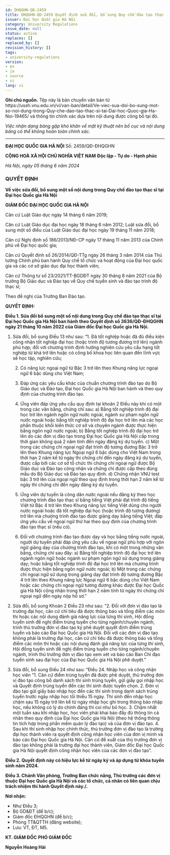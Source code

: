 ```yaml
---
id: DHQGHN-QD-2459
title: DHQGHN-QD-2459 Quyết định sửa đổi, bổ sung Quy chế đào tạo thạc sĩ (ban hành kèm theo DHQGHN-QD-3636)_source
issuer: Đại học Quốc gia Hà Nội
category: University Regulations
issue_date: null
status: active
replaces: []
replaced_by: []
revision_history: []
tags:
- university-regulations
version:
- en
- ja
- source
- vi
lang: vi
---
```

<div class="source-note" role="note" aria-label="Ghi chú nguồn">
  <p><strong>Ghi chú nguồn.</strong> Tệp này là bản chuyển văn bản từ https://ussh.vnu.edu.vn/vi/van-ban/detail/Ve-viec-sua-doi-bo-sung-mot-so-noi-dung-trong-Quy-che-dao-tao-thac-si-tai-Dai-hoc-Quoc-gia-Ha-Noi-19465/ và thông tin chính xác dựa trên nội dung được công bố tại đó.</p>
  <p><em>Việc nhận dạng bảng gặp khó khăn về mặt kỹ thuật nên bố cục và nội dung bảng có thể không hoàn toàn chính xác.</em></p>
</div>


---

**ĐẠI HỌC QUỐC GIA HÀ NỘI**
Số: 2459/QĐ-ĐHQGHN

**CỘNG HOÀ XÃ HỘI CHỦ NGHĨA VIỆT NAM**
**Độc lập - Tự do - Hạnh phúc**

*Hà Nội, ngày 05 tháng 6 năm 2024*

### QUYẾT ĐỊNH
**Về việc sửa đổi, bổ sung một số nội dung trong Quy chế đào tạo thạc sĩ tại Đại học Quốc gia Hà Nội**

**GIÁM ĐỐC ĐẠI HỌC QUỐC GIA HÀ NỘI**

Căn cứ Luật Giáo dục ngày 14 tháng 6 năm 2019;

Căn cứ Luật Giáo dục đại học ngày 18 tháng 6 năm 2012; Luật sửa đổi, bổ sung một số điều của Luật Giáo dục đại học ngày 19 tháng 11 năm 2018;

Căn cứ Nghị định số 186/2013/NĐ-CP ngày 17 tháng 11 năm 2013 của Chính phủ về Đại học quốc gia;

Căn cứ Quyết định số 26/2014/QĐ-TTg ngày 26 tháng 3 năm 2014 của Thủ tướng Chính phủ ban hành Quy chế tổ chức và hoạt động của Đại học quốc gia và các cơ sở giáo dục đại học thành viên;

Căn cứ Thông tư số 23/2021/TT-BGDĐT ngày 30 tháng 8 năm 2021 của Bộ trưởng Bộ Giáo dục và Đào tạo về Quy chế tuyển sinh và đào tạo trình độ thạc sĩ;

Theo đề nghị của Trưởng Ban Đào tạo.

**QUYẾT ĐỊNH:**

**Điều 1. Sửa đổi bổ sung một số nội dung trong Quy chế đào tạo thạc sĩ tại Đại học Quốc gia Hà Nội ban hành theo Quyết định số 3636/QĐ-ĐHQGHN ngày 21 tháng 10 năm 2022 của Giám đốc Đại học Quốc gia Hà Nội.**

1.  Sửa đổi, bổ sung Điều 13 như sau:
    “1. Đã tốt nghiệp hoặc đã đủ điều kiện công nhận tốt nghiệp đại học (hoặc trình độ tương đương trở lên) ngành phù hợp; đối với chương trình định hướng nghiên cứu yêu cầu hạng tốt nghiệp từ khá trở lên hoặc có công bố khoa học liên quan đến lĩnh vực sẽ học tập, nghiên cứu;

    2. Có năng lực ngoại ngữ từ Bậc 3 trở lên theo Khung năng lực ngoại ngữ 6 bậc dùng cho Việt Nam;

    3. Đáp ứng các yêu cầu khác của chuẩn chương trình đào tạo do Bộ Giáo dục và Đào tạo, Đại học Quốc gia Hà Nội ban hành và theo quy định của chương trình đào tạo.

    4. Ứng viên đáp ứng yêu cầu quy định tại khoản 2 Điều này khi có một trong các văn bằng, chứng chỉ sau:
    a) Bằng tốt nghiệp trình độ đại học trở lên ngành ngôn ngữ nước ngoài, ngành sư phạm ngôn ngữ nước ngoài hoặc bằng tốt nghiệp trình độ đại học trở lên mà các học phần thuộc khối kiến thức cơ sở và chuyên ngành được thực hiện bằng ngôn ngữ nước ngoài;
    b) Bằng tốt nghiệp trình độ đại học trở lên do các đơn vị đào tạo trong Đại học Quốc gia Hà Nội cấp trong thời gian không quá 2 năm tính đến ngày đăng ký dự tuyển.
    c) Một trong các chứng chỉ ngoại ngữ đạt trình độ tương đương Bậc 3 trở lên theo Khung năng lực Ngoại ngữ 6 bậc dùng cho Việt Nam trong thời hạn 2 năm kể từ ngày thi chứng chỉ đến ngày đăng ký dự tuyển, được cấp bởi các cơ sở tổ chức thi chứng chỉ ngoại ngữ được Bộ Giáo dục và Đào tạo công nhận và chứng chỉ được cấp theo đúng mẫu do Bộ Giáo dục và Đào tạo quy định.
    d) Chứng nhận VNU test bậc 3 trở lên của ngoại ngữ theo quy định trong thời hạn 2 năm kể từ ngày thi chứng chỉ đến ngày đăng ký dự tuyển.

    5. Ứng viên dự tuyển là công dân nước ngoài nếu đăng ký theo học chương trình đào tạo thạc sĩ bằng tiếng Việt phải đạt trình độ tiếng Việt từ Bậc 4 trở lên theo Khung năng lực tiếng Việt dùng cho người nước ngoài hoặc đã tốt nghiệp đại học (hoặc trình độ tương đương) trở lên mà chương trình đào tạo được giảng dạy bằng tiếng Việt; đáp ứng yêu cầu về ngoại ngữ thứ hai theo quy định của chương trình đào tạo thạc sĩ (nếu có).

    6. Đối với chương trình đào tạo được dạy và học bằng tiếng nước ngoài, người dự tuyển phải đáp ứng yêu cầu về ngoại ngữ phù hợp với ngôn ngữ giảng dạy của chương trình đào tạo, khi có một trong những văn bằng, chứng chỉ sau đây:
    a) Bằng tốt nghiệp trình độ đại học trở lên ngành ngôn ngữ hoặc ngành sư phạm ngôn ngữ sử dụng trong giảng dạy; hoặc bằng tốt nghiệp trình độ đại học trở lên mà chương trình được thực hiện bằng ngôn ngữ nước ngoài;
    b) Một trong các chứng chỉ ngoại ngữ sử dụng trong giảng dạy đạt trình độ tương đương Bậc 4 trở lên theo Khung năng lực Ngoại ngữ 6 bậc dùng cho Việt Nam hoặc các chứng chỉ ngoại ngữ tương đương khác được Đại học Quốc gia Hà Nội công nhận trong thời hạn 2 năm tính từ ngày thi chứng chỉ ngoại ngữ đến ngày nộp hồ sơ.”

2.  Sửa đổi, bổ sung Khoản 2 Điều 23 như sau:
    “2. Đối với đơn vị đào tạo là trường đại học, căn cứ chỉ tiêu đã được thông báo và tổng điểm các môn thi hoặc các nội dung đánh giá năng lực của từng thí sinh, Hội đồng tuyển sinh đề nghị điểm trúng tuyển cho từng ngành/chuyên ngành, trình thủ trưởng đơn vị đào tạo ký phê duyệt quyết định điểm trúng tuyển và báo cáo Đại học Quốc gia Hà Nội.
    Đối với các đơn vị đào tạo không phải là trường đại học, căn cứ chỉ tiêu đã được thông báo và tổng điểm các môn thi hoặc các nội dung đánh giá năng lực của từng thí sinh, Hội đồng tuyển sinh đề nghị điểm trúng tuyển cho từng ngành/chuyên ngành, trình thủ trưởng đơn vị đào tạo xem xét và báo cáo Ban Chỉ đạo tuyển sinh sau đại học của Đại học Quốc gia Hà Nội phê duyệt.”

3.  Sửa đổi, bổ sung Điều 24 như sau:
    “Điều 24. Nhập học và công nhận học viên
    “1. Căn cứ điểm trúng tuyển đã được phê duyệt, thủ trưởng đơn vị đào tạo công bố danh sách thí sinh trúng tuyển, gửi giấy gọi nhập học và Quyết định trúng tuyển đến các thí sinh được tuyển chọn.
    2. Đơn vị đào tạo gửi giấy báo nhập học đến các thí sinh trong danh sách trúng tuyển trước ngày nhập học tối thiểu 15 ngày. Thí sinh đến nhập học chậm sau 15 ngày trở lên kể từ ngày nhập học ghi trong thông báo nhập học, nếu không có lý do chính đáng thì coi như bỏ học.
    3. Chậm nhất một tuần sau khi nhập học, học viên phải khai báo đầy đủ thông tin cá nhân theo quy định của Đại học Quốc gia Hà Nội (theo hệ thống thông tin tích hợp trong phần mềm quản lý đào tạo) và của đơn vị đào tạo.
    4. Sau khi thí sinh nhập học chính thức, thủ trưởng đơn vị đào tạo là trường đại học thành viên ra quyết định công nhận học viên của đơn vị mình và báo cáo Đại học Quốc gia Hà Nội. Căn cứ đề xuất của thủ trưởng đơn vị đào tạo không phải là trường đại học thành viên, Giám đốc Đại học Quốc gia Hà Nội quyết định công nhận học viên của các đơn vị đào tạo”.

**Điều 2. Quyết định này có hiệu lực kể từ ngày ký và áp dụng từ khóa tuyển sinh năm 2024.**

**Điều 3. Chánh Văn phòng, Trưởng Ban chức năng, Thủ trưởng các đơn vị thuộc Đại học Quốc gia Hà Nội và các tổ chức, cá nhân có liên quan chịu trách nhiệm thi hành Quyết định này./.**

**Nơi nhận:**
- Như Điều 3;
- Bộ GD&ĐT (để b/c);
- Giám đốc ĐHQGHN (để b/c);
- Phòng TT&QTTH (đăng website);
- Lưu: VT, ĐT, M5.

**KT. GIÁM ĐỐC**
**PHÓ GIÁM ĐỐC**

**Nguyễn Hoàng Hải**
